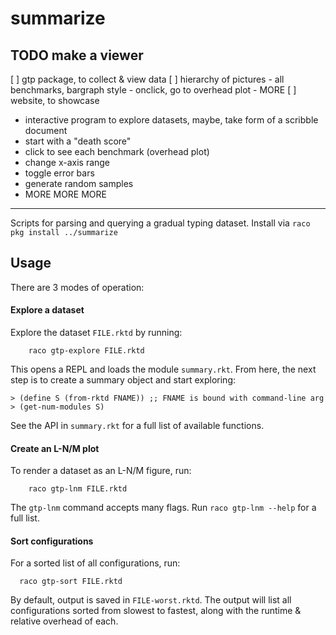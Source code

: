summarize
===

TODO make a viewer
---
[ ] gtp package, to collect & view data
[ ] hierarchy of pictures
    - all benchmarks, bargraph style
    - onclick, go to overhead plot
    - MORE
[ ] website, to showcase

- interactive program to explore datasets,
  maybe, take form of a scribble document
- start with a "death score"
- click to see each benchmark (overhead plot)
- change x-axis range
- toggle error bars
- generate random samples
- MORE MORE MORE

---

Scripts for parsing and querying a gradual typing dataset.
Install via `raco pkg install ../summarize`


Usage
---

There are 3 modes of operation:

#### Explore a dataset

Explore the dataset `FILE.rktd` by running:

```
    raco gtp-explore FILE.rktd
```

This opens a REPL and loads the module `summary.rkt`.
From here, the next step is to create a summary object and start exploring:

```
> (define S (from-rktd FNAME)) ;; FNAME is bound with command-line arg
> (get-num-modules S)
```

See the API in `summary.rkt` for a full list of available functions.


#### Create an L-N/M plot

To render a dataset as an L-N/M figure, run:

```
    raco gtp-lnm FILE.rktd
```

The `gtp-lnm` command accepts many flags.
Run `raco gtp-lnm --help` for a full list.


#### Sort configurations

For a sorted list of all configurations, run:

```
  raco gtp-sort FILE.rktd
```

By default, output is saved in `FILE-worst.rktd`.
The output will list all configurations sorted from slowest to fastest, along with the runtime & relative overhead of each.
